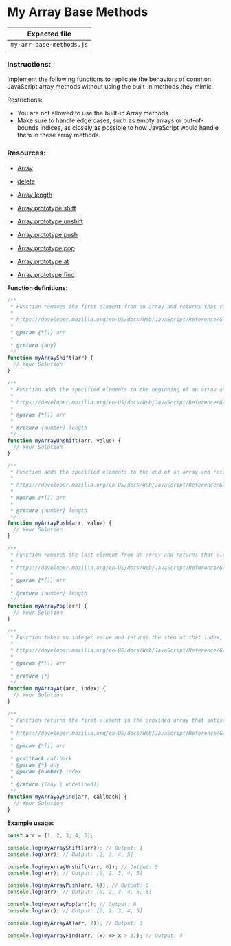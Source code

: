 # My Array Base Methods

| Expected file            |
| ------------------------ |
| `my-arr-base-methods.js` |

### Instructions:

Implement the following functions to replicate the behaviors of common JavaScript array methods without using the built-in methods they mimic.

Restrictions:

- You are not allowed to use the built-in Array methods.
- Make sure to handle edge cases, such as empty arrays or out-of-bounds indices, as closely as possible to how JavaScript would handle them in these array methods.

### Resources:

- [Array](https://javascript.info/array)
- [delete](https://developer.mozilla.org/en-US/docs/Web/JavaScript/Reference/Operators/delete)
- [Array length](https://developer.mozilla.org/en-US/docs/Web/JavaScript/Reference/Global_Objects/Array/length)

- [Array.prototype.shift](https://developer.mozilla.org/en-US/docs/Web/JavaScript/Reference/Global_Objects/Array/shift)
- [Array.prototype.unshift](https://developer.mozilla.org/en-US/docs/Web/JavaScript/Reference/Global_Objects/Array/unshift)
- [Array.prototype.push](https://developer.mozilla.org/en-US/docs/Web/JavaScript/Reference/Global_Objects/Array/push)
- [Array.prototype.pop](https://developer.mozilla.org/en-US/docs/Web/JavaScript/Reference/Global_Objects/Array/pop)
- [Array.prototype.at](https://developer.mozilla.org/en-US/docs/Web/JavaScript/Reference/Global_Objects/Array/at)
- [Array.prototype.find](https://developer.mozilla.org/en-US/docs/Web/JavaScript/Reference/Global_Objects/Array/find)

**Function definitions:**

```js
/**
 * Function removes the first element from an array and returns that removed element.
 *
 * https://developer.mozilla.org/en-US/docs/Web/JavaScript/Reference/Global_Objects/Array/shift
 *
 * @param {*[]} arr
 *
 * @return {any}
 */
function myArrayShift(arr) {
  // Your Solution
}

/**
 * Function adds the specified elements to the beginning of an array and returns the new length of the array.
 *
 * https://developer.mozilla.org/en-US/docs/Web/JavaScript/Reference/Global_Objects/Array/unshift
 *
 * @param {*[]} arr
 *
 * @return {number} length
 */
function myArrayUnshift(arr, value) {
  // Your Solution
}

/**
 * Function adds the specified elements to the end of an array and returns the new length of the array.
 *
 * https://developer.mozilla.org/en-US/docs/Web/JavaScript/Reference/Global_Objects/Array/push
 *
 * @param {*[]} arr
 *
 * @return {number} length
 */
function myArrayPush(arr, value) {
  // Your Solution
}

/**
 * Function removes the last element from an array and returns that element. This method changes the length of the array.
 *
 * https://developer.mozilla.org/en-US/docs/Web/JavaScript/Reference/Global_Objects/Array/pop
 *
 * @param {*[]} arr
 *
 * @return {number} length
 */
function myArrayPop(arr) {
  // Your Solution
}

/**
 * Function takes an integer value and returns the item at that index, allowing for positive and negative integers. Negative integers count back from the last item in the array.
 *
 * https://developer.mozilla.org/en-US/docs/Web/JavaScript/Reference/Global_Objects/Array/at
 *
 * @param {*[]} arr
 *
 * @return {*}
 */
function myArrayAt(arr, index) {
  // Your Solution
}

/**
 * Function returns the first element in the provided array that satisfies the provided testing function. If no values satisfy the testing function, undefined is returned.
 *
 * https://developer.mozilla.org/en-US/docs/Web/JavaScript/Reference/Global_Objects/Array/find
 *
 * @param {*[]} arr
 *
 * @callback callback
 * @param {*} any
 * @param {number} index
 *
 * @return {(any | undefined)}
 */
function myArrayayFind(arr, callback) {
  // Your Solution
}
```

**Example usage:**

```javascript
const arr = [1, 2, 3, 4, 5];

console.log(myArrayShift(arr)); // Output: 1
console.log(arr); // Output: [2, 3, 4, 5]

console.log(myArrayUnshift(arr, 0)); // Output: 5
console.log(arr); // Output: [0, 2, 3, 4, 5]

console.log(myArrayPush(arr, 6)); // Output: 6
console.log(arr); // Output: [0, 2, 3, 4, 5, 6]

console.log(myArrayPop(arr)); // Output: 6
console.log(arr); // Output: [0, 2, 3, 4, 5]

console.log(myArrayAt(arr, 2)); // Output: 3

console.log(myArrayFind(arr, (x) => x > 3)); // Output: 4
```
